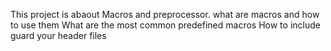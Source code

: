 This project is abaout Macros and preprocessor.
what are macros and how to use them
What are the most common predefined macros
How to include guard your header files
